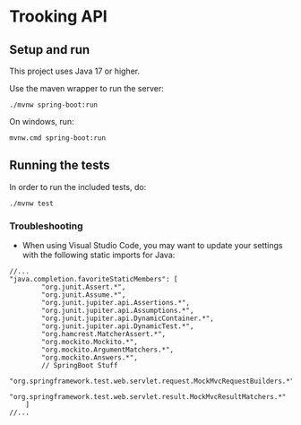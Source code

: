 # Trooking API

## Setup and run

This project uses Java 17 or higher.

Use the maven wrapper to run the server:

```
./mvnw spring-boot:run
```

On windows, run: 

```
mvnw.cmd spring-boot:run
```

## Running the tests

In order to run the included tests, do: 

```
./mvnw test
```


### Troubleshooting

- When using Visual Studio Code, you may want to update your settings with the following static imports for Java:

```
//...
"java.completion.favoriteStaticMembers": [
        "org.junit.Assert.*",
        "org.junit.Assume.*",
        "org.junit.jupiter.api.Assertions.*",
        "org.junit.jupiter.api.Assumptions.*",
        "org.junit.jupiter.api.DynamicContainer.*",
        "org.junit.jupiter.api.DynamicTest.*",
        "org.hamcrest.MatcherAssert.*",
        "org.mockito.Mockito.*",
        "org.mockito.ArgumentMatchers.*",
        "org.mockito.Answers.*",
        // SpringBoot Stuff
        "org.springframework.test.web.servlet.request.MockMvcRequestBuilders.*",
        "org.springframework.test.web.servlet.result.MockMvcResultMatchers.*"
    ]
//...
```